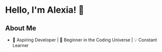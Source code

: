 # Hello, I'm Alexia! 👋

## About Me
- 🚀 Aspiring Developer | 🌱 Beginner in the Coding Universe | 💡 Constant Learner
